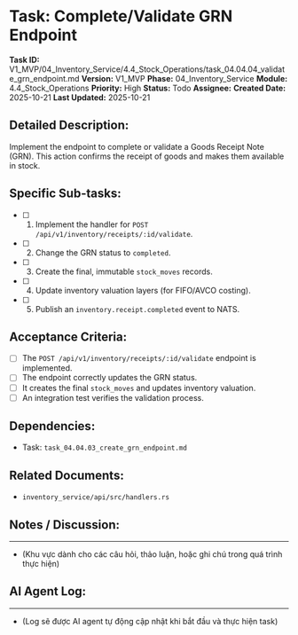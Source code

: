 # Task: Complete/Validate GRN Endpoint

**Task ID:** V1_MVP/04_Inventory_Service/4.4_Stock_Operations/task_04.04.04_validate_grn_endpoint.md
**Version:** V1_MVP
**Phase:** 04_Inventory_Service
**Module:** 4.4_Stock_Operations
**Priority:** High
**Status:** Todo
**Assignee:** 
**Created Date:** 2025-10-21
**Last Updated:** 2025-10-21

## Detailed Description:
Implement the endpoint to complete or validate a Goods Receipt Note (GRN). This action confirms the receipt of goods and makes them available in stock.

## Specific Sub-tasks:
- [ ] 1. Implement the handler for `POST /api/v1/inventory/receipts/:id/validate`.
- [ ] 2. Change the GRN status to `completed`.
- [ ] 3. Create the final, immutable `stock_moves` records.
- [ ] 4. Update inventory valuation layers (for FIFO/AVCO costing).
- [ ] 5. Publish an `inventory.receipt.completed` event to NATS.

## Acceptance Criteria:
- [ ] The `POST /api/v1/inventory/receipts/:id/validate` endpoint is implemented.
- [ ] The endpoint correctly updates the GRN status.
- [ ] It creates the final `stock_moves` and updates inventory valuation.
- [ ] An integration test verifies the validation process.

## Dependencies:
*   Task: `task_04.04.03_create_grn_endpoint.md`

## Related Documents:
*   `inventory_service/api/src/handlers.rs`

## Notes / Discussion:
---
*   (Khu vực dành cho các câu hỏi, thảo luận, hoặc ghi chú trong quá trình thực hiện)

## AI Agent Log:
---
*   (Log sẽ được AI agent tự động cập nhật khi bắt đầu và thực hiện task)